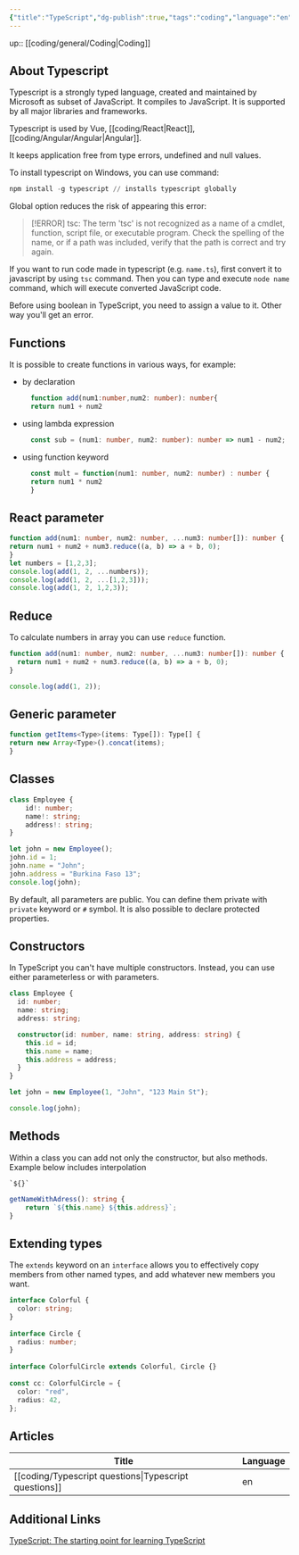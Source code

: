 ```yaml
---
{"title":"TypeScript","dg-publish":true,"tags":"coding","language":"en","permalink":"/coding/type-script/","dgPassFrontmatter":true}
---
```


up:: [[coding/general/Coding\|Coding]]

## About Typescript

Typescript is a strongly typed language, created and maintained by Microsoft as subset of JavaScript. It compiles to JavaScript. It is supported by all major libraries and frameworks.

Typescript is used by Vue, [[coding/React\|React]], [[coding/Angular/Angular\|Angular]].

It keeps application free from type errors, undefined and null values.

To install typescript on Windows, you can use command:

```powershell
npm install -g typescript // installs typescript globally
```

Global option reduces the risk of appearing this error:
>[!ERROR] tsc: The term 'tsc' is not recognized as a name of a cmdlet, function, script file, or executable program. Check the spelling of the name, or if a path was included, verify that the path is correct and try again.

If you want to run code made in typescript (e.g. `name.ts`), first convert it to javascript by using `tsc` command. Then you can type and execute `node name` command, which will execute converted JavaScript code.

Before using boolean in TypeScript, you need to assign a value to it. Other way you'll get an error.

## Functions

It is possible to create functions in various ways, for example:

- by declaration
  ```typescript
	function add(num1:number,num2: number): number{
	return num1 + num2
	```

- using lambda expression
	```typescript
	  const sub = (num1: number, num2: number): number => num1 - num2;
	```

- using function keyword
	```typescript
	  const mult = function(num1: number, num2: number) : number {
	  return num1 * num2
	  }
	```
## React parameter

```typescript
function add(num1: number, num2: number, ...num3: number[]): number {
return num1 + num2 + num3.reduce((a, b) => a + b, 0);
}
let numbers = [1,2,3];
console.log(add(1, 2, ...numbers));
console.log(add(1, 2, ...[1,2,3]));
console.log(add(1, 2, 1,2,3));
```

## Reduce

To calculate numbers in array you can use `reduce` function.
```typescript
function add(num1: number, num2: number, ...num3: number[]): number {
  return num1 + num2 + num3.reduce((a, b) => a + b, 0);
}

console.log(add(1, 2));
```
## Generic parameter

```typescript
function getItems<Type>(items: Type[]): Type[] {
return new Array<Type>().concat(items);
}
```
## Classes

```typescript
class Employee {
    id!: number;
    name!: string;
    address!: string;
}

let john = new Employee();
john.id = 1;
john.name = "John";
john.address = "Burkina Faso 13";
console.log(john);
```
By default, all parameters are public.
You can define them private with `private` keyword or `#` symbol. It is also possible to declare protected properties.

## Constructors
In TypeScript you can't have multiple constructors. Instead, you can use either parameterless or with parameters.
```typescript
class Employee {
  id: number;
  name: string;
  address: string;

  constructor(id: number, name: string, address: string) {
    this.id = id;
    this.name = name;
    this.address = address;
  }
}

let john = new Employee(1, "John", "123 Main St");

console.log(john);
```
## Methods
Within a class you can add not only the constructor, but also methods. Example below includes interpolation   
```
`${}` 
```

```typescript
getNameWithAdress(): string {
	return `${this.name} ${this.address}`;
}
```
## Extending types
The `extends` keyword on an `interface` allows you to effectively copy members from other named types, and add whatever new members you want.

```typescript
interface Colorful {
  color: string;
}
 
interface Circle {
  radius: number;
}
 
interface ColorfulCircle extends Colorful, Circle {}
 
const cc: ColorfulCircle = {
  color: "red",
  radius: 42,
};
```

## Articles
| Title                                                    | Language |
| -------------------------------------------------------- | -------- |
| [[coding/Typescript questions\|Typescript questions]] | en       |

## Additional Links
[TypeScript: The starting point for learning TypeScript](https://www.typescriptlang.org/docs/)
